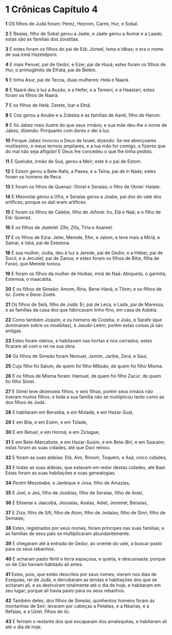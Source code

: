 # 1 Crônicas Capítulo 4

**1** 	OS filhos de Judá foram: Perez, Hezrom, Carmi, Hur, e Sobal.

**2** 	E Reaías, filho de Sobal gerou a Jaate, e Jaate gerou a Aumai e a Laade; estas são as famílias dos zoratitas.

**3** 	E estes foram os filhos do pai de Etã: Jizreel, Isma e Idbas; e era o nome de sua irmã Hazelelponi.

**4** 	E mais Penuel, pai de Gedor, e Ezer, pai de Husá; estes foram os filhos de Hur, o primogênito de Efrata, pai de Belém.

**5** 	E tinha Asur, pai de Tecoa, duas mulheres: Helá e Naará.

**6** 	E Naará deu à luz a Auzão, e a Hefer, e a Temeni, e a Haastari; estes foram os filhos de Naará.

**7** 	E os filhos de Helá: Zerete, Izar e Etnã.

**8** 	E Coz gerou a Anube e a Zobeba e as famílias de Aarel, filho de Harum.

**9** 	E foi Jabez mais ilustre do que seus irmãos; e sua mãe deu-lhe o nome de Jabez, dizendo: Porquanto com dores o dei à luz.

**10** 	Porque Jabez invocou o Deus de Israel, dizendo: Se me abençoares muitíssimo, e meus termos ampliares, e a tua mão for comigo, e fizeres que do mal não seja afligido! E Deus lhe concedeu o que lhe tinha pedido.

**11** 	E Quelube, irmão de Suá, gerou a Meir; este é o pai de Estom.

**12** 	E Estom gerou a Bete-Rafa, a Pasea, e a Teina, pai de Ir-Naás; estes foram os homens de Reca.

**13** 	E foram os filhos de Quenaz: Otniel e Seraías; o filho de Otniel: Hatate.

**14** 	E Meonotai gerou a Ofra, e Seraías gerou a Joabe, pai dos do vale dos artífices; porque os dali eram artífices.

**15** 	E foram os filhos de Calebe, filho de Jefoné: Iru, Elá e Naã; e o filho de Elá: Quenaz.

**16** 	E os filhos de Jealelel: Zife, Zifa, Tiria e Asareel.

**17** 	E os filhos de Ezra: Jeter, Merede, Efer, e Jalom; e teve mais a Miriã, e Samai, e Isbá, pai de Estemoa.

**18** 	E sua mulher, Judia, deu à luz a Jerede, pai de Gedor, e a Héber, pai de Socó, e a Jecutiel, pai de Zanoa; e estes foram os filhos de Bitia, filha de Faraó, que Merede tomou.

**19** 	E foram os filhos da mulher de Hodias, irmã de Naã: Abiqueila, o garmita, Estemoa, o maacatita.

**20** 	E os filhos de Simeão: Amom, Rina, Bene-Hanã, e Tilom; e os filhos de Isi: Zoete e Bene-Zoete.

**21** 	Os filhos de Selá, filho de Judá: Er, pai de Leca, e Lada, pai de Maressa, e as famílias da casa dos que fabricavam linho fino, em casa de Asbéia.

**22** 	Como também Joquim, e os homens de Cozeba, e Joás, e Sarafe (que dominaram sobre os moabitas), e Jasubi-Leém; porém estas coisas já são antigas.

**23** 	Estes foram oleiros, e habitavam nas hortas e nos cerrados; estes ficaram ali com o rei na sua obra.

**24** 	Os filhos de Simeão foram Nemuel, Jamim, Jaribe, Zerá, e Saul,

**25** 	Cujo filho foi Salum, de quem foi filho Mibsão, de quem foi filho Misma.

**26** 	E os filhos de Misma foram: Hamuel, de quem foi filho Zacur, de quem foi filho Simei.

**27** 	E Simei teve dezesseis filhos, e seis filhas, porém seus irmãos não tiveram muitos filhos; e toda a sua família não se multiplicou tanto como as dos filhos de Judá.

**28** 	E habitaram em Berseba, e em Moladá, e em Hazar-Sual,

**29** 	E em Bila, e em Ezém, e em Tolade,

**30** 	E em Betuel, e em Hormá, e em Ziclague,

**31** 	E em Bete-Marcabote, e em Hazar-Susim, e em Bete-Biri, e em Saaraim; estas foram as suas cidades, até que Davi reinou.

**32** 	E foram as suas aldeias: Etã, Aim, Rimom, Toquém, e Asã, cinco cidades,

**33** 	E todas as suas aldeias, que estavam em redor destas cidades, até Baal. Estas foram as suas habitações e suas genealogias.

**34** 	Porém Mesobabe, e Janleque e Josa, filho de Amazias,

**35** 	E Joel, e Jeú, filho de Josibias, filho de Seraías, filho de Asiel,

**36** 	E Elioenai e Jaacobá, Jesoaías, Asaías, Adiel, Jesimiel, Benaias,

**37** 	E Ziza, filho de Sifi, filho de Alom, filho de Jedaías, filho de Sinri, filho de Semaías;

**38** 	Estes, registrados por seus nomes, foram príncipes nas suas famílias; e as famílias de seus pais se multiplicaram abundantemente.

**39** 	E chegaram até à entrada de Gedor, ao oriente do vale, a buscar pasto para os seus rebanhos.

**40** 	E acharam pasto fértil e terra espaçosa, e quieta, e descansada; porque os de Cão haviam habitado ali antes.

**41** 	Estes, pois, que estão descritos por seus nomes, vieram nos dias de Ezequias, rei de Judá, e derrubaram as tendas e habitações dos que se acharam ali, e as destruíram totalmente até o dia de hoje, e habitaram em seu lugar; porque ali havia pasto para os seus rebanhos.

**42** 	Também deles, dos filhos de Simeão, quinhentos homens foram às montanhas de Seir; levaram por cabeças a Pelatias, e a Nearias, e a Refaías, e a Uziel, filhos de Isi.

**43** 	E feriram o restante dos que escaparam dos amalequitas, e habitaram ali até o dia de hoje.

